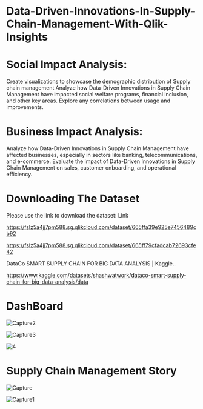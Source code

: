 # Data-Driven-Innovations-In-Supply-Chain-Management-With-Qlik-Insights



# Social Impact Analysis: 

Create visualizations to showcase the demographic distribution of Supply chain management 
Analyze how Data-Driven Innovations in Supply Chain Management have impacted social welfare programs, financial inclusion, and other key areas. 
Explore any correlations between usage and improvements.

# Business Impact Analysis: 
Analyze how Data-Driven Innovations in Supply Chain Management have affected businesses, especially in sectors like banking,  telecommunications, and e-commerce. 
Evaluate the impact of Data-Driven Innovations in Supply Chain Management on sales, customer onboarding, and operational efficiency. 


# Downloading The Dataset
Please use the link to download the dataset: Link

https://fslz5a4jj7pm588.sg.qlikcloud.com/dataset/665ffa39e925e7456489cb92

https://fslz5a4jj7pm588.sg.qlikcloud.com/dataset/665ff79cfadcab72693cfe42


DataCo SMART SUPPLY CHAIN FOR BIG DATA ANALYSIS | Kaggle..

https://www.kaggle.com/datasets/shashwatwork/dataco-smart-supply-chain-for-big-data-analysis/data


# DashBoard

![Capture2](https://github.com/sudipta351/Data-Driven-Innovations-In-Supply-Chain-Management-With-Qlik-Insights/assets/70332483/f38c1f6f-4267-48e1-8a9b-23c60a916bc4)

![Capture3](https://github.com/sudipta351/Data-Driven-Innovations-In-Supply-Chain-Management-With-Qlik-Insights/assets/70332483/f08ca2c3-3c5b-4c73-ac00-1e62248d2da6)

![4](https://github.com/sudipta351/Data-Driven-Innovations-In-Supply-Chain-Management-With-Qlik-Insights/assets/70332483/8895f6de-3ad4-477d-90d1-fe253e1e61ca)



# Supply Chain Management Story

![Capture](https://github.com/sudipta351/Data-Driven-Innovations-In-Supply-Chain-Management-With-Qlik-Insights/assets/70332483/1d456e55-d1d0-4941-873b-6df73bc4ff66)

![Capture1](https://github.com/sudipta351/Data-Driven-Innovations-In-Supply-Chain-Management-With-Qlik-Insights/assets/70332483/1827549c-e054-4128-85f6-be4d9c03e44d)





